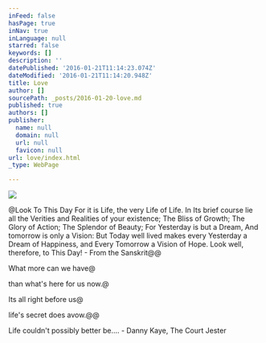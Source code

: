```yaml
---
inFeed: false
hasPage: true
inNav: true
inLanguage: null
starred: false
keywords: []
description: ''
datePublished: '2016-01-21T11:14:23.074Z'
dateModified: '2016-01-21T11:14:20.948Z'
title: Love
author: []
sourcePath: _posts/2016-01-20-love.md
published: true
authors: []
publisher:
  name: null
  domain: null
  url: null
  favicon: null
url: love/index.html
_type: WebPage

---
```

![](https://the-grid-user-content.s3-us-west-2.amazonaws.com/592a5761-5fa9-41e4-8f24-3bda02580c4a.jpg)

@Look To This Day For it is Life, the very Life of Life. In Its brief course lie all the Verities and Realities of your existence; The Bliss of Growth; The Glory of Action; The Splendor of Beauty; For Yesterday is but a Dream, And tomorrow is only a Vision: But Today well lived makes every Yesterday a Dream of Happiness, and Every Tomorrow a Vision of Hope. Look well, therefore, to This Day! - From the Sanskrit@@

What more can we have@

than what's here for us now.@

Its all right before us@

life's secret does avow.@@

Life couldn't possibly better be.... - Danny Kaye, The Court Jester